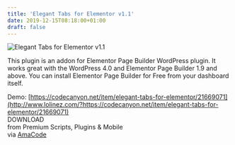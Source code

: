 ```yaml
---
title: 'Elegant Tabs for Elementor v1.1'
date: 2019-12-15T08:18:00+01:00
draft: false
---
```


![Elegant Tabs for Elementor v1.1 ](http://www.codelist.cc/uploads/posts/2019-12/1576392858_elegant-tabs-for-elementor.png "Elegant Tabs for Elementor v1.1 ")  
  
This plugin is an addon for Elementor Page Builder WordPress plugin. It works great with the WordPress 4.0 and Elementor Page Builder 1.9 and above. You can install Elementor Page Builder for Free from your dashboard itself.  
  
Demo: [https://codecanyon.net/item/elegant-tabs-for-elementor/21669071](http://www.lolinez.com/?https://codecanyon.net/item/elegant-tabs-for-elementor/21669071)  
DOWNLOAD  
from Premium Scripts, Plugins & Mobile  
via [AmaCode](https://amazcode.ooo)